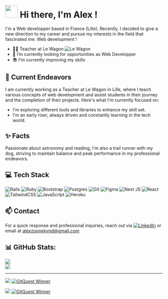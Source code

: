 ### <h1><img src="https://emojis.slackmojis.com/emojis/images/1660415347/60611/waving-hand.gif?1660415347" style="width:40px;height:40px"/> Hi there, I'm Alex !</h1>


I'm a Web developper based in France (Lille), Recently, I decided to give a new direction to my career and pursue my interests in the field that fascinated me: Web development !

- 🧑‍🏫 Teacher at Le Wagon ![Le Wagon](https://img.shields.io/badge/cdn.brandfetch.io/iduHcppxLh/theme/dark/logo.svg?k=bfHSJFAPEG?style=for-the-badge&logo=Le-Wagon&logoColor=white)
- 🔭 I’m currently looking for opportunities as Web Developper
- 📚 I'm currently improving my skills

## 🔭 Current Endeavors

I am currently working as a Teacher at Le Wagon in Lille, where I teach various concepts of web development and assist students in their journey and the completion of their projects. Here's what I'm currently focused on: 

- I'm exploring different tools and libraries to enhance my skill set.
- I'm an early riser, always driven and constantly learning in the tech world.

## ✨ Facts

Passionate about astronomy and reading, I'm also a trail runner with my dog, striving to maintain balance and peak performance in my professional endeavors.

## 💻 Tech Stack 

![Rails](https://img.shields.io/badge/rails-%23CC0000.svg?style=for-the-badge&logo=ruby-on-rails&logoColor=white) ![Ruby](https://img.shields.io/badge/ruby-%23CC342D.svg?style=for-the-badge&logo=ruby&logoColor=white) ![Bootstrap](https://img.shields.io/badge/bootstrap-%238511FA.svg?style=for-the-badge&logo=bootstrap&logoColor=white) ![Postgres](https://img.shields.io/badge/postgres-%23316192.svg?style=for-the-badge&logo=postgresql&logoColor=white) ![Git](https://img.shields.io/badge/git-%23F05033.svg?style=for-the-badge&logo=git&logoColor=white) ![Figma](https://img.shields.io/badge/figma-%23F24E1E.svg?style=for-the-badge&logo=figma&logoColor=white) ![Next JS](https://img.shields.io/badge/Next-black?style=for-the-badge&logo=next.js&logoColor=white)  ![React](https://img.shields.io/badge/react-%2320232a.svg?style=for-the-badge&logo=react&logoColor=%2361DAFB)  ![TailwindCSS](https://img.shields.io/badge/tailwindcss-%2338B2AC.svg?style=for-the-badge&logo=tailwind-css&logoColor=white) ![JavaScript](https://img.shields.io/badge/javascript-%23323330.svg?style=for-the-badge&logo=javascript&logoColor=%23F7DF1E) ![Heroku](https://img.shields.io/badge/heroku-%23430098.svg?style=for-the-badge&logo=heroku&logoColor=white)

<!-- - ```Ruby / Ruby on Rails```
- ```React.JS```
- ```Next.JS```
- ```Tailwind```
- ```JS```
- ```BootStrap```
- ```PostgreSQL```
- ```Git```
- ```Figma``` -->

## 📫 Contact  
For a quick response and professional inquiries, reach out via [![LinkedIn](https://img.shields.io/badge/LinkedIn-%230077B5.svg?logo=linkedin&logoColor=white)](https://linkedin.com/in/https://www.linkedin.com/in/alexzoonekynd/) or email at alexzoonekynd@gmail.com

## 📊 GitHub Stats:

![](https://github-readme-streak-stats.herokuapp.com/?user=Alexskq&theme=shadow_blue&hide_border=true)<br/>
![](https://github-readme-stats.vercel.app/api/top-langs/?username=Alexskq&theme=shadow_blue&hide_border=true&include_all_commits=true&count_private=true&layout=compact)


---
[![](https://visitcount.itsvg.in/api?id=Alexskq&icon=10&color=1)](https://visitcount.itsvg.in) 
<a href="https://gitquest.dev/player/Alexskq" target="_blank">
<img src="https://img.shields.io/badge/GitQuest%20Winner-1st Place-ffd700" alt="GitQuest Winner">
</a>

[![](https://visitcount.itsvg.in/api?id=Alexskq&icon=10&color=1)](https://visitcount.itsvg.in) 
<a href="https://gitquest.dev/player/Alexskq" target="_blank">
<img src="https://img.shields.io/badge/GitQuest%20Winner-2nd Place-c0c0c0" alt="GitQuest Winner">
</a>







